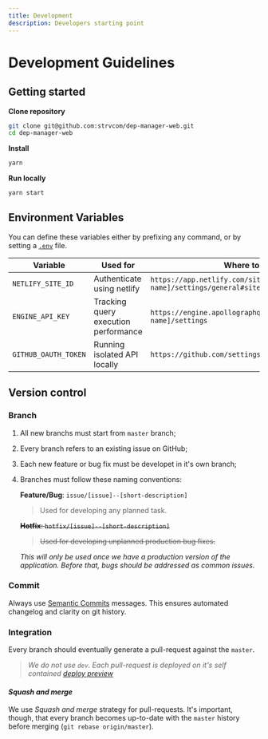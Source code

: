 ```yaml
---
title: Development
description: Developers starting point
---
```



# Development Guidelines

## Getting started

**Clone repository**

```sh
git clone git@github.com:strvcom/dep-manager-web.git
cd dep-manager-web
```

**Install**

```sh
yarn
```

**Run locally**

```sh
yarn start
```

## Environment Variables

You can define these variables either by prefixing any command, or by setting a [`.env`](https://github.com/motdotla/dotenv) file.

| Variable             | Used for                             | Where to find                                                                 | Target        |
| -------------------- | ------------------------------------ | ----------------------------------------------------------------------------- | ------------- |
| `NETLIFY_SITE_ID`    | Authenticate using netlify           | `https://app.netlify.com/sites/[site-name]/settings/general#site-information` | `production`  |
| `ENGINE_API_KEY`     | Tracking query execution performance | `https://engine.apollographql.com/service/[service name]/settings`            | `development` |
| `GITHUB_OAUTH_TOKEN` | Running isolated API locally         | `https://github.com/settings/tokens`                                          | `development` |

## Version control

### Branch

1. All new branchs must start from `master` branch;
2. Every branch refers to an existing issue on GitHub;
3. Each new feature or bug fix must be developet in it's own branch;
4. Branches must follow these naming conventions:

    **Feature/Bug**: `issue/[issue]--[short-description]`

    > Used for developing any planned task.

    ~~**Hotfix**: `hotfix/[issue]--[short-description]`~~

    > ~~Used for developing unplanned production bug fixes.~~

    _This will only be used once we have a production version of the application. Before that, bugs should be addressed as common issues._

### Commit

Always use [Semantic Commits](https://seesparkbox.com/foundry/semantic_commit_messages) messages. This ensures automated changelog and clarity on git history.

### Integration

Every branch should eventually generate a pull-request against the `master`. 

> _We do not use `dev`. Each pull-request is deployed on it's self contained [deploy preview](https://www.netlify.com/blog/2016/07/20/introducing-deploy-previews-in-netlify/)_

#### _Squash and merge_

We use _Squash and merge_ strategy for pull-requests. It's important, though, that every branch becomes up-to-date with the `master` history before merging (`git rebase origin/master`).